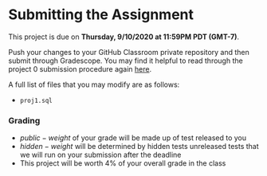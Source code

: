 # Submitting the Assignment

This project is due on **Thursday, 9/10/2020 at 11:59PM PDT (GMT-7)**.

Push your changes to your GitHub Classroom private repository and then submit through Gradescope. You may find it helpful to read through the project 0 submission procedure again [here](submitting.md).

A full list of files that you may modify are as follows:

* `proj1.sql`

### Grading

* $public-weight$ of your grade will be made up of test released to you
* $hidden-weight$ will be determined by hidden tests unreleased tests that we will run on your submission after the deadline
* This project will be worth 4% of your overall grade in the class

